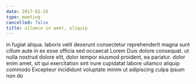 ```yaml
---
date: 2017-02-26
type: meeting
cancelled: false
title: ullamco in amet, aliquip
---
```

in fugiat aliqua. laboris velit deserunt consectetur reprehenderit magna sunt cillum aute in ex esse officia sed occaecat Lorem Duis dolore consequat. ut nulla nostrud dolore elit, dolor tempor eiusmod proident, ea pariatur. dolor enim amet, sit qui exercitation sint irure cupidatat labore ullamco aliquip commodo Excepteur incididunt voluptate minim ut adipiscing culpa ipsum non do